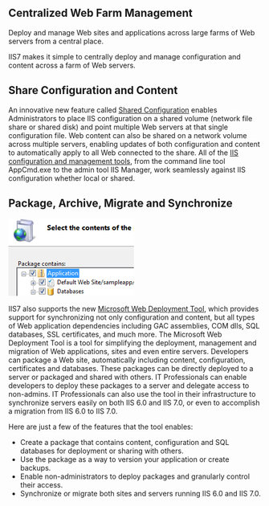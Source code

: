 Centralized Web Farm Management
-------------------------------

Deploy and manage Web sites and applications across large farms of Web servers from a central place.

IIS7 makes it simple to centrally deploy and manage configuration and content across a farm of Web servers.

## Share Configuration and Content

An innovative new feature called [Shared Configuration](/learn/manage/managing-your-configuration-settings/shared-configuration_264) enables Administrators to place IIS configuration on a shared volume (network file share or shared disk) and point multiple Web servers at that single configuration file. Web content can also be shared on a network volume across multiple servers, enabling updates of both configuration and content to automatically apply to all Web connected to the share. All of the [IIS configuration and management tools](/overview/control/PowerfulAdminTools), from the command line tool AppCmd.exe to the admin tool IIS Manager, work seamlessly against IIS configuration whether local or shared.

## Package, Archive, Migrate and Synchronize

 [![](centralized-web-farm-management/_static/ms-deploy-small.png)](centralized-web-farm-management/_static/ms-deploy-big.png) 

IIS7 also supports the new [Microsoft Web Deployment Tool](/learn/publish/using-web-deploy), which provides support for synchronizing not only configuration and content, but all types of Web application dependencies including GAC assemblies, COM dlls, SQL databases, SSL certificates, and much more. The Microsoft Web Deployment Tool is a tool for simplifying the deployment, management and migration of Web applications, sites and even entire servers. Developers can package a Web site, automatically including content, configuration, certificates and databases. These packages can be directly deployed to a server or packaged and shared with others. IT Professionals can enable developers to deploy these packages to a server and delegate access to non-admins. IT Professionals can also use the tool in their infrastructure to synchronize servers easily on both IIS 6.0 and IIS 7.0, or even to accomplish a migration from IIS 6.0 to IIS 7.0.

Here are just a few of the features that the tool enables:

*   Create a package that contains content, configuration and SQL databases for deployment or sharing with others.
*   Use the package as a way to version your application or create backups.
*   Enable non-administrators to deploy packages and granularly control their access.
*   Synchronize or migrate both sites and servers running IIS 6.0 and IIS 7.0.